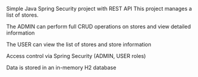 Simple Java Spring Security project with REST API
This project manages a list of stores.

The ADMIN can perform full CRUD operations on stores and view detailed information

The USER can view the list of stores and store information

Access control via Spring Security (ADMIN, USER roles)

Data is stored in an in-memory H2 database

